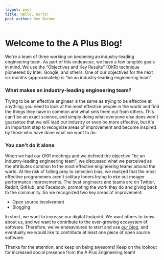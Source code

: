 ```yaml
---
layout: post
title: Hello, World!
post_author: Ben Berman
---
```

# Welcome to the A Plus Blog!

We're a team of three working on becoming an industry-leading engineering team.
As part of this endeavour, we have a few tangible goals in mind. We use the
"Objectives and Key Results" (OKR) technique pioneered by Intel, Google, and
others. One of our objectives for the next six months (approximately) is
"be an industry-leading engineering team".

### What makes an industry-leading engineering team?

Trying to be an effective engineer is the same as trying to be effective at
anything; you need to look at the most effective people in the world and find
the things they have in common and what sets them out from others. This can't
be an exact science, and simply doing what everyone else does won't
guarantee that we will lead our industry or even be more effective, but it's
an important step to recognize areas of improvement and become inspired by
those who have done what we want to do.

### You can't do it alone

When we had our OKR meetings and we defined the objective "be an
industry-leading engineering team", we discussed what we perceived as the
attributes common to the most effective engineering teams around the world.
At the risk of falling prey to selection bias, we realized that the most
effective programmers aren't solitary loners trying to eke out meager
performance improvements. The best engineers and teams are on Twitter,
Reddit, GitHub, and Facebook, promoting the work they do and giving back to
the community. So we recognized two key areas of improvement:

- Open source involvement
- Blogging

In short, we want to increase our digital footprint. We want others to know
about us, and we want to contribute to the ever-growing ecosystem of software.
Therefore, we've endeavoured to start and use
[our blog](engineering.aplus.com), and eventually we would like to contribute
at least one piece of open source software.

Thanks for the attention, and keep on being awesome! Keep on the lookout for
increased social presence from the A Plus Engineering team!
